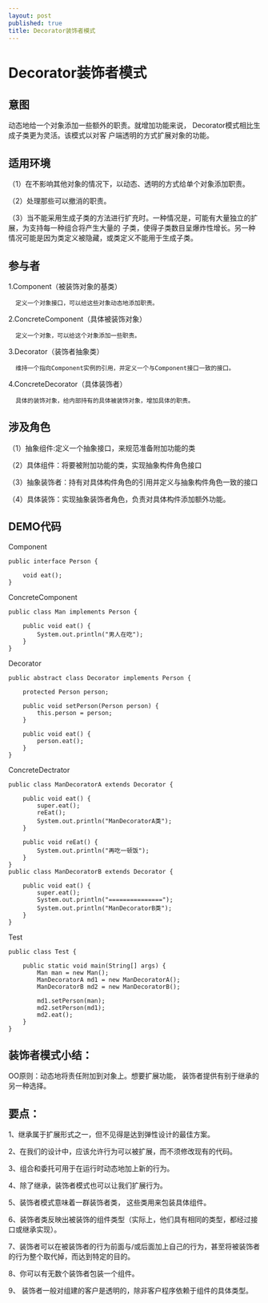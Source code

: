 ```yaml
---
layout: post
published: true
title: Decorator装饰者模式
---
```

# Decorator装饰者模式

## 意图

动态地给一个对象添加一些额外的职责。就增加功能来说， Decorator模式相比生成子类更为灵活。该模式以对客 户端透明的方式扩展对象的功能。

## 适用环境

（1）在不影响其他对象的情况下，以动态、透明的方式给单个对象添加职责。

（2）处理那些可以撤消的职责。

（3）当不能采用生成子类的方法进行扩充时。一种情况是，可能有大量独立的扩展，为支持每一种组合将产生大量的 子类，使得子类数目呈爆炸性增长。另一种情况可能是因为类定义被隐藏，或类定义不能用于生成子类。

## 参与者

1.Component（被装饰对象的基类）

      定义一个对象接口，可以给这些对象动态地添加职责。

2.ConcreteComponent（具体被装饰对象）

      定义一个对象，可以给这个对象添加一些职责。

3.Decorator（装饰者抽象类）

      维持一个指向Component实例的引用，并定义一个与Component接口一致的接口。

4.ConcreteDecorator（具体装饰者）

      具体的装饰对象，给内部持有的具体被装饰对象，增加具体的职责。

## 涉及角色

（1）抽象组件:定义一个抽象接口，来规范准备附加功能的类

（2）具体组件：将要被附加功能的类，实现抽象构件角色接口

（3）抽象装饰者：持有对具体构件角色的引用并定义与抽象构件角色一致的接口

（4）具体装饰：实现抽象装饰者角色，负责对具体构件添加额外功能。

## DEMO代码 

Component 

    public interface Person {

        void eat();
    }
 

ConcreteComponent 

    public class Man implements Person {

        public void eat() {
            System.out.println("男人在吃");
        }
    }

Decorator

    public abstract class Decorator implements Person {

        protected Person person;

        public void setPerson(Person person) {
            this.person = person;
        }

        public void eat() {
            person.eat();
        }
	}

ConcreteDectrator

    public class ManDecoratorA extends Decorator {

        public void eat() {
            super.eat();
            reEat();
            System.out.println("ManDecoratorA类");
        }

        public void reEat() {
            System.out.println("再吃一顿饭");
        }
    }
    public class ManDecoratorB extends Decorator {

        public void eat() {
            super.eat();
            System.out.println("===============");
            System.out.println("ManDecoratorB类");
        }
    }

Test 

    public class Test {

        public static void main(String[] args) {
            Man man = new Man();
            ManDecoratorA md1 = new ManDecoratorA();
            ManDecoratorB md2 = new ManDecoratorB();

            md1.setPerson(man);
            md2.setPerson(md1);
            md2.eat();
        }
    }

## 装饰者模式小结：

OO原则：动态地将责任附加到对象上。想要扩展功能， 装饰者提供有别于继承的另一种选择。

## 要点：

1、继承属于扩展形式之一，但不见得是达到弹性设计的最佳方案。

2、在我们的设计中，应该允许行为可以被扩展，而不须修改现有的代码。

3、组合和委托可用于在运行时动态地加上新的行为。

4、除了继承，装饰者模式也可以让我们扩展行为。

5、装饰者模式意味着一群装饰者类， 这些类用来包装具体组件。

6、装饰者类反映出被装饰的组件类型（实际上，他们具有相同的类型，都经过接口或继承实现）。

7、装饰者可以在被装饰者的行为前面与/或后面加上自己的行为，甚至将被装饰者的行为整个取代掉，而达到特定的目的。

8、你可以有无数个装饰者包装一个组件。

9、 装饰者一般对组建的客户是透明的，除非客户程序依赖于组件的具体类型。